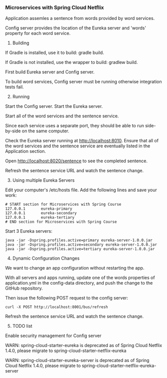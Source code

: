 ### Microservices with Spring Cloud Netflix

Application assemles a sentence from words provided by word services.

Config server provides the location of the Eureka server and 'words' property for each word service.

1. Building

If Gradle is installed, use it to build: gradle build.

If Gradle is not installed, use the wrapper to build: gradlew build.

First build Eureka server and Config server.

To build word services, Config server must be running otherwise integration tests fail.

2. Running

Start the Config server. Start the Eureka server.

Start all of the word services and the sentence service. 

Since each service uses a separate port, they should be able to run side-by-side on the same computer.

Check the Eureka server running at [http://localhost:8010](http://localhost:8010). Ensure that all of the word services and the sentence service are eventually listed in the Application section.

Open [http://localhost:8020/sentence](http://localhost:8020/sentence) to see the completed sentence. 

Refresh the sentence service URL and watch the sentence change.

3. Using multiple Eureka Servers

Edit your computer's /etc/hosts file. Add the following lines and save your work:

  ```
  # START section for Microservices with Spring Course
  127.0.0.1       eureka-primary
  127.0.0.1       eureka-secondary
  127.0.0.1       eureka-tertiary
  # END section for Microservices with Spring Course
  ```

Start 3 Eureka servers:

  ```
  java -jar -Dspring.profiles.active=primary eureka-server-1.0.0.jar
  java -jar -Dspring.profiles.active=secondary eureka-server-1.0.0.jar
  java -jar -Dspring.profiles.active=tertiary eureka-server-1.0.0.jar
  ```

4. Dynamic Configuration Changes

We want to change an app configuration without restarting the app.

With all servers and apps running, update one of the words properties of application.yml in the config-data directory, and push the change to the GitHub repository.

Then issue the following POST request to the config server:

  ```
  curl -X POST http://localhost:8001/bus/refresh
  ```

Refresh the sentence service URL and watch the sentence change.


5. TODO list

Enable security management for Config server

WARN: spring-cloud-starter-eureka is deprecated as of Spring Cloud Netflix 1.4.0, please migrate to spring-cloud-starter-netflix-eureka

WARN: spring-cloud-starter-eureka-server is deprecated as of Spring Cloud Netflix 1.4.0, please migrate to spring-cloud-starter-netflix-eureka-server



